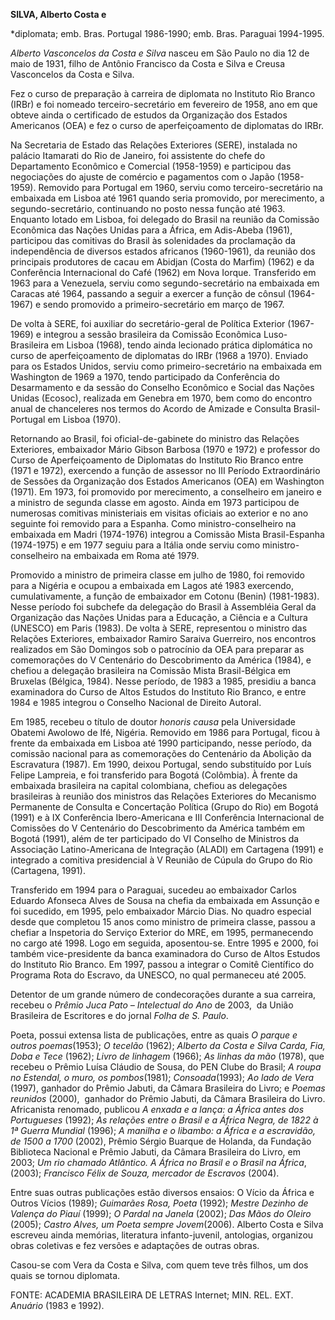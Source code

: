 **SILVA, Alberto Costa e**

\*diplomata; emb. Bras. Portugal 1986-1990; emb. Bras. Paraguai
1994-1995.

*Alberto* *Vasconcelos da Costa e Silva* nasceu em São Paulo no dia 12
de maio de 1931, filho de Antônio Francisco da Costa e Silva e Creusa
Vasconcelos da Costa e Silva.

Fez o curso de preparação à carreira de diplomata no Instituto Rio
Branco (IRBr) e foi nomeado terceiro-secretário em fevereiro de 1958,
ano em que obteve ainda o certificado de estudos da Organização dos
Estados Americanos (OEA) e fez o curso de aperfeiçoamento de diplomatas
do IRBr.

Na Secretaria de Estado das Relações Exteriores (SERE), instalada no
palácio Itamarati do Rio de Janeiro, foi assistente do chefe do
Departamento Econômico e Comercial (1958-1959) e participou das
negociações do ajuste de comércio e pagamentos com o Japão (1958-1959).
Removido para Portugal em 1960, serviu como terceiro-secretário na
embaixada em Lisboa até 1961 quando seria promovido, por merecimento, a
segundo-secretário, continuando no posto nessa função até 1963. Enquanto
lotado em Lisboa, foi delegado do Brasil na reunião da Comissão
Econômica das Nações Unidas para a África, em Adis-Abeba (1961),
participou das comitivas do Brasil às solenidades da proclamação da
independência de diversos estados africanos (1960-1961), da reunião dos
principais produtores de cacau em Abidjan (Costa do Marfim) (1962) e da
Conferência Internacional do Café (1962) em Nova Iorque. Transferido em
1963 para a Venezuela, serviu como segundo-secretário na embaixada em
Caracas até 1964, passando a seguir a exercer a função de cônsul
(1964-1967) e sendo promovido a primeiro-secretário em março de 1967.

De volta à SERE, foi auxiliar do secretário-geral de Política Exterior
(1967-1969) e integrou a sessão brasileira da Comissão Econômica
Luso-Brasileira em Lisboa (1968), tendo ainda lecionado prática
diplomática no curso de aperfeiçoamento de diplomatas do IRBr (1968 a
1970). Enviado para os Estados Unidos, serviu como primeiro-secretário
na embaixada em Washington de 1969 a 1970, tendo participado da
Conferência do Desarmamento e da sessão do Conselho Econômico e Social
das Nações Unidas (Ecosoc), realizada em Genebra em 1970, bem como do
encontro anual de chanceleres nos termos do Acordo de Amizade e Consulta
Brasil-Portugal em Lisboa (1970).

Retornando ao Brasil, foi oficial-de-gabinete do ministro das Relações
Exteriores, embaixador Mário Gibson Barbosa (1970 e 1972) e professor do
Curso de Aperfeiçoamento de Diplomatas do Instituto Rio Branco entre
(1971 e 1972), exercendo a função de assessor no III Período
Extraordinário de Sessões da Organização dos Estados Americanos (OEA) em
Washington (1971). Em 1973, foi promovido por merecimento, a conselheiro
em janeiro e a ministro de segunda classe em agosto. Ainda em 1973
participou de numerosas comitivas ministeriais em visitas oficiais ao
exterior e no ano seguinte foi removido para a Espanha. Como
ministro-conselheiro na embaixada em Madri (1974-1976) integrou a
Comissão Mista Brasil-Espanha (1974-1975) e em 1977 seguiu para a Itália
onde serviu como ministro-conselheiro na embaixada em Roma até 1979.

Promovido a ministro de primeira classe em julho de 1980, foi removido
para a Nigéria e ocupou a embaixada em Lagos até 1983 exercendo,
cumulativamente, a função de embaixador em Cotonu (Benin) (1981-1983).
Nesse período foi subchefe da delegação do Brasil à Assembléia Geral da
Organização das Nações Unidas para a Educação, a Ciência e a Cultura
(UNESCO) em Paris (1983). De volta à SERE, representou o ministro das
Relações Exteriores, embaixador Ramiro Saraiva Guerreiro, nos encontros
realizados em São Domingos sob o patrocínio da OEA para preparar as
comemorações do V Centenário do Descobrimento da América (1984), e
chefiou a delegação brasileira na Comissão Mista Brasil-Bélgica em
Bruxelas (Bélgica, 1984). Nesse período, de 1983 a 1985, presidiu a
banca examinadora do Curso de Altos Estudos do Instituto Rio Branco, e
entre 1984 e 1985 integrou o Conselho Nacional de Direito Autoral.

Em 1985, recebeu o título de doutor *honoris causa* pela Universidade
Obatemi Awolowo de Ifé, Nigéria. Removido em 1986 para Portugal, ficou à
frente da embaixada em Lisboa até 1990 participando, nesse período, da
comissão nacional para as comemorações do Centenário da Abolição da
Escravatura (1987). Em 1990, deixou Portugal, sendo substituído por Luís
Felipe Lampreia, e foi transferido para Bogotá (Colômbia). À frente da
embaixada brasileira na capital colombiana, chefiou as delegações
brasileiras à reunião dos ministros das Relações Exteriores do Mecanismo
Permanente de Consulta e Concertação Política (Grupo do Rio) em Bogotá
(1991) e à IX Conferência Ibero-Americana e III Conferência
Internacional de Comissões do V Centenário do Descobrimento da América
também em Bogotá (1991), além de ter participado do VI Conselho de
Ministros da Associação Latino-Americana de Integração (ALADI) em
Cartagena (1991) e integrado a comitiva presidencial à V Reunião de
Cúpula do Grupo do Rio (Cartagena, 1991).

Transferido em 1994 para o Paraguai, sucedeu ao embaixador Carlos
Eduardo Afonseca Alves de Sousa na chefia da embaixada em Assunção e foi
sucedido, em 1995, pelo embaixador Márcio Dias. No quadro especial desde
que completou 15 anos como ministro de primeira classe, passou a chefiar
a Inspetoria do Serviço Exterior do MRE, em 1995, permanecendo no cargo
até 1998. Logo em seguida, aposentou-se. Entre 1995 e 2000, foi também
vice-presidente da banca examinadora do Curso de Altos Estudos do
Instituto Rio Branco. Em 1997, passou a integrar o Comitê Científico do
Programa Rota do Escravo, da UNESCO, no qual permaneceu até 2005.

Detentor de um grande número de condecorações durante a sua carreira,
recebeu o *Prêmio Juca Pato – Intelectual do Ano* de 2003,  da União
Brasileira de Escritores e do jornal *Folha de S. Paulo*.

Poeta, possui extensa lista de publicações, entre as quais *O parque e
outros poemas*(1953); *O tecelão* (1962); *Alberto da Costa e Silva
Carda, Fia, Doba e Tece* (1962); *Livro de linhagem* (1966); *As linhas
da mão* (1978), que recebeu o Prêmio Luísa Cláudio de Sousa, do PEN
Clube do Brasil; *A roupa no Estendal, o muro, os pombos*(1981);
*Consoada*(1993); *Ao lado de Vera* (1997), ganhador do Prêmio Jabuti,
da Câmara Brasileira do Livro; e *Poemas reunidos* (2000),  ganhador do
Prêmio Jabuti, da Câmara Brasileira do Livro. Africanista renomado,
publicou *A enxada e a lança: a África antes dos Portugueses* (1992);
*As relações entre o Brasil e a África Negra, de 1822 à 1ª Guerra
Mundial* (1996); *A manilha e o libambo: a África e a escravidão, de
1500 a 1700* (2002), Prêmio Sérgio Buarque de Holanda, da Fundação
Biblioteca Nacional e Prêmio Jabuti, da Câmara Brasileira do Livro, em
2003; *Um rio chamado Atlântico. A África no Brasil e o Brasil na
África*, (2003); *Francisco Félix de Souza, mercador de Escravos*
(2004).

Entre suas outras publicações estão diversos ensaios: O Vício da África
e Outros Vícios (1989); *Guimarães Rosa, Poeta* (1992); *Mestre Dezinho
de Valença do Piauí* (1999); *O Pardal na Janela* (2002); *Das Mãos do
Oleiro* (2005); *Castro Alves, um Poeta sempre Jovem*(2006). Alberto
Costa e Silva escreveu ainda memórias, literatura infanto-juvenil,
antologias, organizou obras coletivas e fez versões e adaptações de
outras obras.

Casou-se com Vera da Costa e Silva, com quem teve três filhos, um dos
quais se tornou diplomata.

FONTE: ACADEMIA BRASILEIRA DE LETRAS Internet; MIN. REL. EXT. *Anuário*
(1983 e 1992).

 
